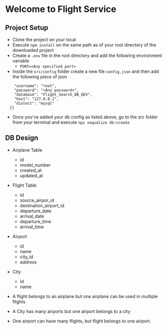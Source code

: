 # Welcome to Flight Service

## Project Setup

- Clone the project on your local
- Execute `npm install` on the same path as of your root directory of the downloaded project
- Create a `.env` file in the root directory and add the following environment variable
    - `PORT=<Any specified port>`
- Inside the `src/config` folder create a new file `config.json` and then add the following piece of json

``` {"development": {
    "username": "root",
    "password": "<Any password>",
    "database": "Flight_Search_DB_DEV",
    "host": "127.0.0.1",
    "dialect": "mysql"
  }}
  ```

- Once you've added your db config as listed above, go to the src folder from your terminal and execute `npx sequalize db:create`

## DB Design
  - Airplane Table
    - id
    - model_number
    - created_at
    - updated_at
  - Flight Table
    - id
    - source_airpor_id
    - destination_airport_id
    - departure_date
    - arrival_date
    - departure_time
    - arrival_time
  - Airport
    - id
    - name
    - city_id
    - address
  - City
    - id
    - name

- A flight belongs to an airplane but one airplane can be used in multiple flights
- A City has many airports but one airport belongs to a city
- One airport can have many flights, but flight belongs to one airport.

